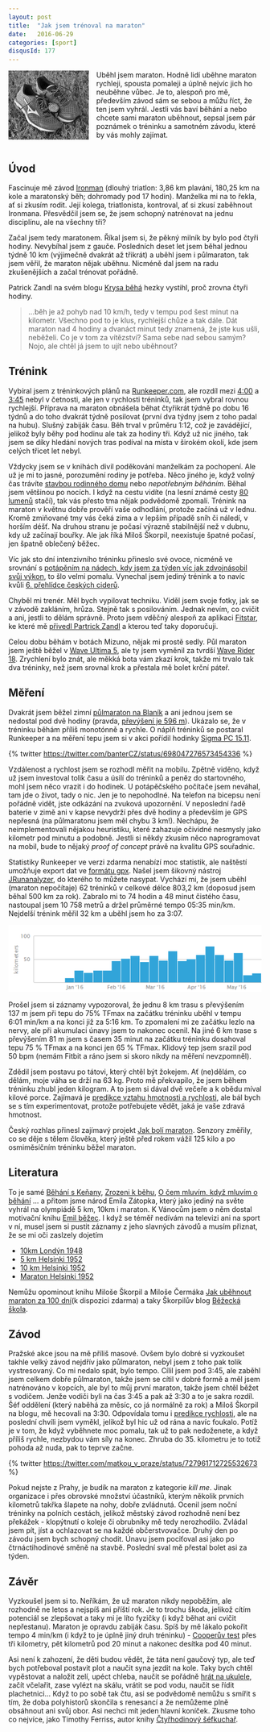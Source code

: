 ```yaml
---
layout: post
title:  "Jak jsem trénoval na maraton"
date:   2016-06-29
categories: [sport]
disqusId: 177
---
```

<a href="/assets/2016-06-29/20160629-maraton.jpg"><img src="/assets/2016-06-29/20160629-maraton_thumb.jpg" align="left" style="margin: 0px 15px 
15px 
0px"></a>Uběhl jsem maraton. Hodně lidí uběhne maraton rychleji, spousta pomaleji a úplně nejvíc jich ho neuběhne vůbec. Je to, alespoň pro mě, především závod sám se sebou a můžu říct, že ten jsem vyhrál. Jestli vás baví běhání a nebo chcete sami maraton uběhnout, sepsal jsem pár poznámek o tréninku a samotném závodu, které by vás mohly zajímat.
<!--more-->

<div style="clear:both"></div>

Úvod
------

Fascinuje mě závod <a href="https://cs.wikipedia.org/wiki/Ironman_(triatlon)">Ironman</a> (dlouhý triatlon: 3,86 km plavání, 180,25 km na kole a maratonský běh; dohromady pod 17 hodin). Manželka mi na to řekla, ať si zkusím rodit. Její kolega, triatlonista, kontroval, ať si zkusí zaběhnout Ironmana. Přesvědčil jsem se, že jsem schopný natrénovat na jednu disciplínu, ale na všechny tři?

Začal jsem tedy maratonem. Říkal jsem si, že pěkný milník by bylo pod čtyři hodiny. Nevybíhal jsem z gauče. Posledních deset let jsem běhal jednou týdně 10 km (výjimečně dvakrát až třikrát) a uběhl jsem i půlmaraton, tak jsem věřil, že maraton nějak uběhnu. Nicméně dal jsem na radu zkušenějších a začal trénovat pořádně.

Patrick Zandl na svém blogu <a href="http://krysabeha.blogspot.cz/2016/05/proc-jsem-jeste-nezkusil-bezet-maraton.html">Krysa běhá</a> hezky vystihl, proč zrovna čtyři hodiny.
<blockquote>...běh je až pohyb nad 10 km/h, tedy v tempu pod šest minut na kilometr. Všechno pod to je klus, rychlejší chůze a tak dále. Dát maraton nad 4 hodiny a dvanáct minut tedy znamená, že jste kus ušli, neběželi. Co je v tom za vítězství? Sama sebe nad sebou samým? Nojo, ale chtěl já jsem to ujít nebo uběhnout?</blockquote>

Trénink
------

Vybíral jsem z tréninkových plánů na <a href="https://runkeeper.com">Runkeeper.com</a>, ale rozdíl mezi <a href="https://runkeeper.com/fitness-class/running-marathon/10?parentTypeId=7">4:00</a> a <a href="https://runkeeper.com/fitness-class/running-marathon/13?parentTypeId=7">3:45</a> nebyl v četnosti, ale jen v rychlosti tréninků, tak jsem vybral rovnou rychlejší. Příprava na maraton obnášela běhat čtyřikrát týdně po dobu 16 týdnů a do toho dvakrát týdně posilovat (první dva týdny jsem z toho padal na hubu). Slušný zabiják času. Běh trval v průměru 1:12, což je zavádějící, jelikož byly běhy pod hodinu ale tak za hodiny tři. Když už nic jiného, tak jsem se díky hledání nových tras podíval na místa v širokém okolí, kde jsem celých třicet let nebyl.

Vždycky jsem se v knihách divil poděkování manželkám za pochopení. Ale už je mi to jasné, porozumění rodiny je potřeba. Něco jiného je, když volný čas trávíte <a href="/item/141">stavbou rodinného domu</a> nebo <em>nepotřebným běháním</em>. Běhal jsem většinou po nocích. I když na cestu vidíte (na lesní známé cesty <a href="http://celovky.heureka.cz/petzl-tikka-2-xp/">80 lumenů</a> stačí), tak vás přesto tma nějak podvědomě zpomalí. Trénink na maraton v květnu dobře prověří vaše odhodlání, protože začíná už v lednu. Kromě zmiňované tmy vás čeká zima a v lepším případě sníh či náledí, v horším déšť. Na druhou stranu je počasí výrazně stabilnější než v dubnu, kdy už začínají bouřky. Ale jak říká Miloš Škorpil, neexistuje špatné počasí, jen špatně oblečený běžec.

Víc jak sto dní intenzivního tréninku přineslo své ovoce, nicméně ve srovnání s <a href="/item/70">potápěním na nádech, kdy jsem za týden víc jak zdvojnásobil svůj výkon</a>, to šlo velmi pomalu. Vynechal jsem jediný trénink a to navíc kvůli <a href="http://winepunk.cz/2016/01/11/6-prehlidka-ceskych-cideru/">6. přehlídce českých ciderů</a>.

Chyběl mi trenér. Měl bych vypilovat techniku. Viděl jsem svoje fotky, jak se v závodě zakláním, hrůza. Stejně tak s posilováním. Jednak nevím, co cvičit a ani, jestli to dělám správně. Proto jsem vděčný alespoň za aplikaci <a href="https://app.fitstar.com/">Fitstar</a>, ke které mě <a href="http://krysabeha.blogspot.cz/2016/01/elektronizace-cviceni-pres-fitstar.html">přivedl Partrick Zandl</a> a kterou teď taky doporučuji.

Celou dobu běhám v botách Mizuno, nějak mi prostě sedly. Půl maraton jsem ještě běžel v <a href="http://panska-obuv.heureka.cz/mizuno-wave-ultima-5_3/specifikace/#">Wave Ultima 5</a>, ale ty jsem vyměnil za tvrdší <a href="http://panska-obuv.heureka.cz/mizuno-wave-rider-18_20/specifikace/#section">Wave Rider 18</a>. Zrychlení bylo znát, ale měkká bota vám zkazí krok, takže mi trvalo tak dva tréninky, než jsem srovnal krok a přestala mě bolet krční páteř.

Měření
------

Dvakrát jsem běžel zimní <a href="http://www.behnablanik.cz/">půlmaraton na Blaník</a> a ani jednou jsem se nedostal pod dvě hodiny (pravda, <a href="https://mapy.cz/s/oKuc">převýšení je 596 m</a>). Ukázalo se, že v tréninku běhám příliš monotónně a rychle. O náplň tréninků se postaral Runkeeper a na měření tepu jsem si v akci pořídil hodinky <a href="http://sporttestery-computery.heureka.cz/sigma-pc-15_11/specifikace/#section">Sigma PC 15.11</a>.

{% twitter https://twitter.com/banterCZ/status/698047276573454336 %}

Vzdálenost a rychlost jsem se rozhodl měřit na mobilu. Zpětně viděno, když už jsem investoval tolik času a úsilí do tréninků a peněz do startovného, mohl jsem něco vrazit i do hodinek. U potápěčského počítače jsem neváhal, tam jde o život, tady o nic. Jen je to nepohodlné. Na telefon na bicepsu není pořádně vidět, jste odkázání na zvuková upozornění. V neposlední řadě baterie v zimě ani v kapse nevydrží přes dvě hodiny a především je GPS nepřesná (na půlmaratonu jsem měl chybu 3 km!). Nechápu, že neimplementovali nějakou heuristiku, které zahazuje očividné nesmysly jako kilometr pod minutu a podobně. Jestli si někdy zkusím něco naprogramovat na mobil, bude to nějaký <em>proof of concept</em> právě na kvalitu GPS souřadnic.

Statistiky
Runkeeper ve verzi zdarma nenabízí moc statistik, ale naštěstí umožňuje export dat ve <a href="https://en.wikipedia.org/wiki/GPS_Exchange_Format">formátu gpx</a>. Našel jsem šikovný nástroj <a href="https://github.com/pfichtner/jrunalyzer">JRunanalyzer</a>, do kterého to můžete nasypat. Vychází  mi, že jsem uběhl (maraton nepočítaje) 62&nbsp;tréninků v celkové délce 803,2&nbsp;km (doposud jsem běhal 500 km za rok). Zabralo mi to 74&nbsp;hodin a 48&nbsp;minut čistého času, nastoupal jsem 10&nbsp;758 metrů a držel průměrné tempo 05:35&nbsp;min/km. Nejdelší trénink měřil 32&nbsp;km a uběhl jsem ho za 3:07.

![](/assets/2016-06-29/20160629-distance.PNG)

Prošel jsem si záznamy vypozoroval, že jednu 8&nbsp;km trasu s převýšením 137&nbsp;m jsem při tepu do 75% TFmax na začátku tréninku uběhl v tempu 6:01&nbsp;min/km a na konci již za 5:16&nbsp;km. To zpomalení mi ze začátku lezlo na nervy, ale při akumulaci únavy jsem to nakonec ocenil. Na jiné 6&nbsp;km trase s převýšením 81&nbsp;m jsem s časem 35&nbsp;minut na začátku tréninku dosahoval tepu 75&nbsp;%&nbsp;TFmax a na konci jen 65&nbsp;%&nbsp;TFmax. Klidový tep jsem srazil pod 50&nbsp;bpm (nemám Fitbit a ráno jsem si skoro nikdy na měření nevzpomněl).

Zdědil jsem postavu po tátovi, který chtěl být žokejem. Ať (ne)dělám, co dělám, moje váha se drží na 63 kg. Proto mě překvapilo, že jsem během tréninku zhubl jeden kilogram. A to jsem si dával dvě večeře a k obědu míval kilové porce. Zajímavá je <a href="http://www.runningforfitness.org/calc/diet/weighteffect?metres=21100&hr=1&min=41&sec=0&weight=62&weightunits=kg&Submit=Calculate">predikce vztahu hmotnosti a rychlosti</a>, ale bál bych se s tím experimentovat, protože potřebujete vědět, jaká je vaše zdravá hmotnost.

Český rozhlas přinesl zajímavý projekt <a href="http://www.rozhlas.cz/zpravy/data/_zprava/jak-boli-maraton-senzory-zmeri-co-se-deje-s-telem-svatecniho-bezce--1610964">Jak bolí maraton</a>. Senzory změřily, co se děje s tělem člověka, který ještě před rokem vážil 125 kilo a po osmiměsíčním tréninku běžel maraton.

Literatura
------

To je samé <a href="https://www.goodreads.com/book/show/17278707.B_h_n__s_Ke_any___Tajemstv__nejrychlej__ch_b__c__sv_ta">Běhání s Keňany</a>, <a href="https://www.goodreads.com/book/show/11042330.Born_to_Run___Zrozeni_k_b_hu_Zapomenut__n_rod_a_tajemstv__nejlep__ch_a_nej__astn_j__ch_b__c__sv_ta">Zrozeni k běhu</a>, <a href="https://www.goodreads.com/book/show/8593452.O__em_mluv_m__kdy__mluv_m_o_b_h_n_"> O čem mluvím, když mluvím o běhání</a> ... a přitom jsme národ Emila Zátopka, který jako jediný na světe vyhrál na olympiádě 5 km, 10km i maraton. K Vánocům jsem o něm dostal motivační knihu <a href="https://www.goodreads.com/review/show/1513640926?book_show_action=false">Emil běžec</a>. I když se téměř nedívám na televizi ani na sport v ní, musel jsem si pustit záznamy z jeho slavných závodů a musím přiznat, že se mi oči zaslzely dojetím

* <a href="https://www.youtube.com/watch?v=KvEBEK8_vqc">10km Londýn 1948</a>
* <a href="https://www.youtube.com/watch?v=TARoxICJUPE">5 km Helsinki 1952</a>
* <a href="https://www.youtube.com/watch?v=RqozVyagbyc">10 km Helsinki 1952</a>
* <a href="https://www.youtube.com/watch?v=hHaT5beAdQI">Maraton Helsinki 1952</a>

Nemůžu opominout knihu Miloše Škorpil a Miloše Čermáka <a href="http://www.slovackodnes.cz/files/1239242510-maraton100dni.pdf">Jak uběhnout maraton za 100 dní</a>(k dispozici zdarma) a taky Škorpilův blog <a href="http://www.bezeckaskola.cz/">Běžecká škola</a>.

Závod
------

Pražské akce jsou na mě příliš masové. Ovšem bylo dobré si vyzkoušet takhle velký závod nejdřív jako půlmaraton, nebyl jsem z toho pak tolik vystresovaný. Co mi nedalo spát, bylo tempo. Cílil jsem pod 3:45, ale zaběhl jsem celkem dobře půlmaraton, takže jsem se cítil v dobré formě a měl jsem natrénováno v kopcích, ale byl to můj první maraton, takže jsem chtěl běžet s vodičem. Jenže vodiči byli na čas 3:45 a pak až 3:30 a to je sakra rozdíl. Šéf oddělení (který naběhá za měsíc, co já normálně za rok) a Miloš Škorpil na blogu, mě hecovali na 3:30. Odpovídala tomu i <a href="http://www.runningforfitness.org/calc/racepaces/rp?metres=21100&hr=1&min=41&sec=07&age=32&gender=M&Submit=Calculate">predikce rychlosti</a>, ale na poslední chvíli jsem vyměkl, jelikož byl hic už od rána a navíc foukalo. Potíž je v tom, že když vyběhnete moc pomalu, tak už to pak nedoženete, a když příliš rychle, nezbydou vám síly na konec. Zhruba do 35. kilometru je to totiž pohoda až nuda, pak to teprve začne. 

{% twitter https://twitter.com/matkou_v_praze/status/727961712725532673 %}

Pokud nejste z Prahy, je budík na maraton z kategorie <em>kill me</em>. Jinak organizace i přes obrovské množství účastníků, kterým několik prvních kilometrů takřka šlapete na nohy, dobře zvládnutá. Ocenil jsem noční tréninky na polních cestách, jelikož městský závod rozhodně není bez překážek - klopýtnutí o koleje či obrubníky mě tedy nerozhodilo. Zvládal jsem pít, jíst a ochlazovat se na každé občerstvovačce. Druhý den po závodu jsem bych schopný chodit. Únavu jsem pociťoval asi jako po čtrnáctihodinové směně na stavbě. Poslední sval mě přestal bolet asi za týden.

Závěr
------

Vyzkoušel jsem si to. Neříkám, že už maraton nikdy nepoběžím, ale rozhodně ne letos a nejspíš ani příští rok. Je to trochu škoda, jelikož cítím potenciál se zlepšovat a taky mi je líto fyzičky (i když běhat ani cvičit nepřestanu). Maraton je opravdu zabiják času. Spíš by mě lákalo pokořit tempo 4&nbsp;min/km (i když to je úplně jiný druh tréninku) - <a href="https://cs.wikipedia.org/wiki/Cooper%C5%AFv_test">Cooperův test</a> přes tři kilometry, pět kilometrů pod 20&nbsp;minut a nakonec desítka pod 40&nbsp;minut.

Asi není k zahození, že děti budou vědět, že táta není gaučový typ, ale teď bych potřeboval postavit plot a naučit syna jezdit na kole. Taky bych chtěl vypěstovat a naložit zelí, upéct chleba, naučit se pořádně <a href="/item/110">hrát na ukulele</a>, začít včelařit, zase vylézt na skálu, vrátit se pod vodu, naučit se řídit plachetnici... Když to po sobě tak čtu, asi se podvědomě nemůžu s smířit s tím, že doba polyhistorů skončila s renesancí a že nemůžeme plně obsáhnout ani svůj obor. Asi nechci mít jeden hlavní koníček. Zkusme toho co nejvíce, jako Timothy Ferriss, autor knihy <a href="https://www.goodreads.com/review/show/509254523?book_show_action=false">Čtyřhodinový šéfkuchař</a>.

